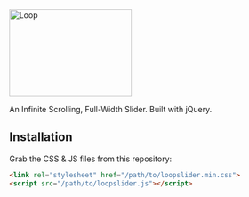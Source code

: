 <img alt="Loop" src="https://loopslider.io/assets/img/loop_logo_300px.png" width="220" height="157">

An Infinite Scrolling, Full-Width Slider. Built with jQuery.

## Installation

Grab the CSS & JS files from this repository:
```html
<link rel="stylesheet" href="/path/to/loopslider.min.css">
<script src="/path/to/loopslider.js"></script>
```
